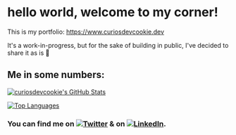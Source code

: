 # hello world, welcome to my corner!

This is my portfolio:
https://www.curiosdevcookie.dev

It's a work-in-progress, but for the sake of building in public, I've decided to share it as is 🦖


## Me in some numbers:

[![curiosdevcookie's GitHub Stats](https://github-readme-stats.vercel.app/api?username=curiosdevcookie&count_private=true&show_icons=true)](https://github.com/curiosdevcookie/github-readme-stats)

[![Top Languages](https://github-readme-stats.vercel.app/api/top-langs/?username=curiosdevcookie)](https://github.com/curiosdevcookie/github-readme-stats)


### You can find me on [![Twitter][1.2]][1] & on [![LinkedIn][2.2]][2].

[1.2]: http://i.imgur.com/wWzX9uB.png
[2.2]: https://upload.wikimedia.org/wikipedia/commons/8/81/LinkedIn_icon.svg

[1]: https://twitter.com/curiosdevcookie
[2]: https://www.linkedin.com/in/ariadne-engelbrecht
